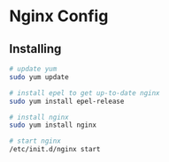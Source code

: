 # Nginx Config

## Installing

````bash
# update yum
sudo yum update

# install epel to get up-to-date nginx 
sudo yum install epel-release

# install nginx
sudo yum install nginx

# start nginx
/etc/init.d/nginx start
````

